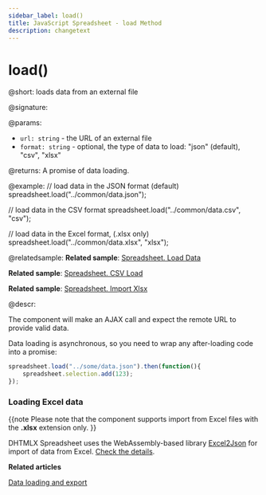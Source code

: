 ```yaml
---
sidebar_label: load()
title: JavaScript Spreadsheet - load Method
description: changetext
---
```


# load()

@short: loads data from an external file

@signature: 

@params:

- `url: string` - the URL of an external file
- `format: string` - optional, the type of data to load: "json" (default), "csv", "xlsx"

@returns:
A promise of data loading.

@example:
// load data in the JSON format (default)
spreadsheet.load("../common/data.json");

// load data in the CSV format
spreadsheet.load("../common/data.csv", "csv");

// load data in the Excel format, (.xlsx only)
spreadsheet.load("../common/data.xlsx", "xlsx");

@relatedsample:
**Related sample**: [Spreadsheet. Load Data](https://snippet.dhtmlx.com/ih9zmc3e)

**Related sample**: [Spreadsheet. CSV Load](https://snippet.dhtmlx.com/1f87y71v)

**Related sample**: [Spreadsheet. Import Xlsx](https://snippet.dhtmlx.com/cqlpy828)

@descr:

The component will make an AJAX call and expect the remote URL to provide valid data.

Data loading is asynchronous, so you need to wrap any after-loading code into a promise:

~~~js
spreadsheet.load("../some/data.json").then(function(){
	spreadsheet.selection.add(123);
});
~~~

### Loading Excel data

{{note Please note that the component supports import from Excel files with the **.xlsx** extension only. }}

DHTMLX Spreadsheet uses the WebAssembly-based library [Excel2Json](https://github.com/dhtmlx/excel2json) for import of data from Excel. [Check the details](loading_data.md#loading-excel-file-xlsx).

**Related articles**

[Data loading and export](loading_data.md)
